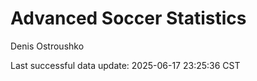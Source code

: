 # Advanced Soccer Statistics
Denis Ostroushko

<!-- gfm -->

Last successful data update: 2025-06-17 23:25:36 CST
